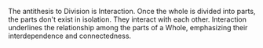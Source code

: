 The antithesis to Division is Interaction. Once the whole is divided into parts, the parts don't exist in isolation. They interact with each other. Interaction underlines the relationship among the parts of a Whole, emphasizing their interdependence and connectedness.